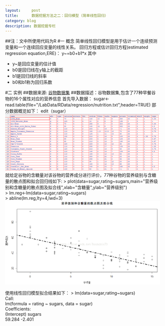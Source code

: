 ```yaml
---
layout:     post
title:      数据挖掘方法之二：回归模型（简单线性回归）
category: blog
description: 数据挖掘专栏
---
```

##注：文中所使用代码为R
#一 概念
  简单线性回归模型是用于估计一个连续预测变量和一个连续回应变量的线性关系。
     回归方程或估计回归方程(estimated regression equation,ERE)：
              y~=b0+b1*x
      其中
      <ul>
         <li>y~是回应变量的估计值</li>
         <li>b0是回归线在y轴上的截距</li>
         <li>b1是回归线的斜率</li>
         <li>b0和b1称为回归系数</li>
      </ul>
  
#二 实例
##数据来源: [谷物数据集](http://lib.stat.cmu.edu/DASL/Datafiles/Cereals.html)
##数据描述：谷物数据集,包含了77种早餐谷物的16个属性对应的营养信息
首先导入数据：
    sugar<-read.table(file="/LabData/RData/regression/nutrition.txt",header=TRUE) 
部分数据概览如下：
    edit（sugar） 
![数据集](/images/blog/regression1.png)
就给定谷物的含糖量对该谷物的营养成分进行评价，77种谷物的营养级别与含糖量的散点图和拟合回归线如下:
    > plot(data=sugar,rating~sugars,main="营养级别和含糖量的散点图及拟合线",xlab="含糖量",ylab="营养级别")  
    > lm.reg<-lm(data=sugar,rating~sugars)  
    > abline(lm.reg,lty=4,lwd=3) 
![拟合](/images/blog/regression2.png)
  
  使用线性回归模型拟合结果如下：
      > lm(data=sugar,rating~sugars)  
      Call:  
      lm(formula = rating ~ sugars, data = sugar)  
      Coefficients:  
      (Intercept)       sugars    
       59.284       -2.401   
